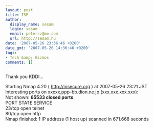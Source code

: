 ```yaml
---
layout: post
title: ISP
author:
  display_name: sesam
  login: sesam
  email: petersz@me.com
  url: http://sesam.hu
date: '2007-05-26 23:36:46 +0200'
date_gmt: '2007-05-26 14:36:46 +0200'
tags:
- Tech &amp; Gizmos
comments: []
---
```


Thank you KDDI...

Starting Nmap 4.20 ( http://insecure.org ) at 2007-05-26 23:21 JST  
Interesting ports on xxxxx.ppp-bb.dion.ne.jp (xxx.xxx.xxx.xxx):  
Not shown: **65533 closed ports**  
PORT STATE SERVICE  
23/tcp open telnet  
80/tcp open http  
Nmap finished: 1 IP address (1 host up) scanned in 671.668 seconds
